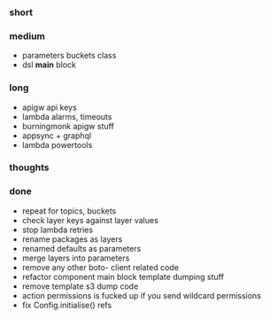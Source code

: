 ### short

### medium

- parameters buckets class
- dsl __main__ block

### long

- apigw api keys
- lambda alarms, timeouts
- burningmonk apigw stuff
- appsync + graphql
- lambda powertools

### thoughts

### done

- repeat for topics, buckets
- check layer keys against layer values
- stop lambda retries
- rename packages as layers
- renamed defaults as parameters
- merge layers into parameters
- remove any other boto- client related code
- refactor component main block template dumping stuff
- remove template s3 dump code
- action permissions is fucked up if you send wildcard permissions
- fix Config.initialise() refs

